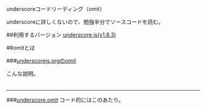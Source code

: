 underscoreコードリーディング（omit）

underscoreに詳しくないので、勉強半分でソースコードを読む。



##利用するバージョン
[underscore.js(v1.8.3)](https://github.com/jashkenas/underscore/tree/1.8.3)


##omitとは


###[underscorejs.orgのomit](http://underscorejs.org/#omit)

こんな説明。
>####

```javascript

```

------------- 



###[underscore.omit](https://github.com/jashkenas/underscore/blob/1.8.3/underscore.js#L1005)
コード的にはこのあたり。

```javascript

```
